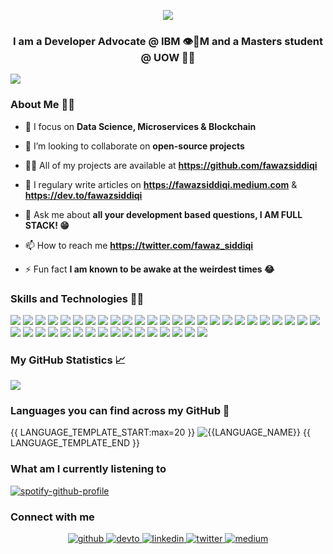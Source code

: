 <!---<h1 align="center">Hey there 👋, I'm Fawaz</h1>--->
<p align="center">
  <img src="https://github.com/fawazsiddiqi/fawazsiddiqi/blob/master/images/signbot.gif?raw=true">
</p>
<h3 align="center">I am a Developer Advocate @ IBM 👁🐝M and a Masters student @ UOW 👨‍💻</h3>

![](https://komarev.com/ghpvc/?username=fawazsiddiqi&style=flat-square&color=E23237)

### About Me 💁🏻

- 🔭 I focus on **Data Science, Microservices & Blockchain**

- 👯 I’m looking to collaborate on **open-source projects**

- 👨‍💻 All of my projects are available at **https://github.com/fawazsiddiqi**

- 📝 I regulary write articles on **https://fawazsiddiqi.medium.com** & **https://dev.to/fawazsiddiqi**

- 💬 Ask me about **all your development based questions, I AM FULL STACK! 😁**

- 📫 How to reach me **https://twitter.com/fawaz_siddiqi**

- ⚡ Fun fact **I am known to be awake at the weirdest times 😂**

### Skills and Technologies 👨‍💻

![](https://img.shields.io/badge/C++-informational?style=flat-square&logo=c%2B%2B&logoColor=white&color=00599C)
![](https://img.shields.io/badge/C-informational?style=flat-square&logo=C&logoColor=white&color=A8B9CC)
![](https://img.shields.io/badge/Java-informational?style=flat-square&logo=Java&logoColor=white&color=007396)
![](https://img.shields.io/badge/Python-informational?style=flat-square&logo=Python&logoColor=white&color=3776AB)
![](https://img.shields.io/badge/JavaScript-informational?style=flat-square&logo=JavaScript&logoColor=white&color=F7DF1E)
![](https://img.shields.io/badge/NPM-informational?style=flat-square&logo=NPM&logoColor=white&color=CB3837)
![](https://img.shields.io/badge/NodeJS-informational?style=flat-square&logo=npm&logoColor=white&color=339933)
![](https://img.shields.io/badge/AngularJS-informational?style=flat-square&logo=angular&logoColor=white&color=E23237)
![](https://img.shields.io/badge/ReactJS-informational?style=flat-square&logo=React&logoColor=white&color=61DAFB)
![](https://img.shields.io/badge/R/RStudio-informational?style=flat-square&logo=R&logoColor=white&color=276DC3)
![](https://img.shields.io/badge/Swift-informational?style=flat-square&logo=swift&logoColor=white&color=FA7343)
![](https://img.shields.io/badge/HTML/CSS/HTML5-informational?style=flat-square&logo=html5&logoColor=white&color=E34F26)
![](https://img.shields.io/badge/PHP-informational?style=flat-square&logo=php&logoColor=white&color=777BB4)
![](https://img.shields.io/badge/Bash_Scripting-informational?style=flat-square&logo=gnu-bash&logoColor=white&color=4EAA25)
![](https://img.shields.io/badge/Red_Hat_OpenShift-informational?style=flat-square&logo=red-hat-open-shift&logoColor=white&color=EE0000)
![](https://img.shields.io/badge/Kubernetes-informational?style=flat-square&logo=kubernetes&logoColor=white&color=326CE5)
![](https://img.shields.io/badge/Docker-informational?style=flat-square&logo=docker&logoColor=white&color=2496ED)
![](https://img.shields.io/badge/Xamarin-informational?style=flat-square&logo=xamarin&logoColor=white&color=3498DB)
![](https://img.shields.io/badge/Hyperledger_Fabric-informational?style=flat-square&logo=Hyperledger&logoColor=white&color=2F3134)
![](https://img.shields.io/badge/IBM_Cloud-informational?style=flat-square&logo=IBM&logoColor=white&color=054ADA)
![](https://img.shields.io/badge/Arduino-informational?style=flat-square&logo=arduino&logoColor=white&color=00979D)
![](https://img.shields.io/badge/TensorFlow-informational?style=flat-square&logo=tensorflow&logoColor=white&color=FF6F00)
![](https://img.shields.io/badge/Keras-informational?style=flat-square&logo=Keras&logoColor=white&color=D00000)
![](https://img.shields.io/badge/GoLang-informational?style=flat-square&logo=Go&logoColor=white&color=00ADD8)
![](https://img.shields.io/badge/MySQL-informational?style=flat-square&logo=mysql&logoColor=white&color=4479A1)
![](https://img.shields.io/badge/PostgreSQL-informational?style=flat-square&logo=PostgreSQL&logoColor=white&color=336791)
![](https://img.shields.io/badge/MongoDB-informational?style=flat-square&logo=mongodb&logoColor=white&color=47A248)
![](https://img.shields.io/badge/CouchDB-informational?style=flat-square&logo=couchbase&logoColor=white&color=EA2328)
![](https://img.shields.io/badge/pytorch-informational?style=flat-square&logo=pytorch&logoColor=white&color=EE4C2C)
![](https://img.shields.io/badge/Linux-informational?style=flat-square&logo=Linux&logoColor=white&color=FCC624)
![](https://img.shields.io/badge/IBM_Watson-informational?style=flat-square&logo=IBM-Watson&logoColor=white&color=BE95FF)
![](https://img.shields.io/badge/pandas-informational?style=flat-square&logo=pandas&logoColor=white&color=150458)
![](https://img.shields.io/badge/Helm-informational?style=flat-square&logo=Helm&logoColor=white&color=0F1689)
![](https://img.shields.io/badge/Podman-informational?style=flat-square&logo=Podman&logoColor=white&color=892CA0)
![](https://img.shields.io/badge/Node_Red-informational?style=flat-square&logo=Node-Red&logoColor=white&color=8F0000)
![](https://img.shields.io/badge/WireGuard-informational?style=flat-square&logo=WireGuard&logoColor=white&color=88171A)
![](https://img.shields.io/badge/Ansible-informational?style=flat-square&logo=Ansible&logoColor=white&color=EE0000)
![](https://img.shields.io/badge/XAMPP-informational?style=flat-square&logo=XAMPP&logoColor=white&color=FB7A24)
![](https://img.shields.io/badge/Android_Studio-informational?style=flat-square&logo=Android-Studio&logoColor=white&color=3DDC84)
![](https://img.shields.io/badge/Apache_Kafka-informational?style=flat-square&logo=Apache-Kafka&logoColor=white&color=231F20)
![](https://img.shields.io/badge/OWASP-informational?style=flat-square&logo=OWASP&logoColor=white&color=000000)

### My GitHub Statistics 📈

![](https://github-readme-stats.fawazsiddiqi.vercel.app/api/?username=fawazsiddiqi&layout=compact&card_width=250&hide_border=true&theme=vue&hide_title=true&include_all_commits=true)

### Languages you can find across my GitHub 👾

{{ LANGUAGE_TEMPLATE_START:max=20 }}
![{{LANGUAGE_NAME}}](https://img.shields.io/static/v1?style=flat-square&label=%E2%A0%80&color=555&labelColor={{LANGUAGE_COLOR:uri}}&message={{LANGUAGE_NAME:uri}}%EF%B8%B1{{LANGUAGE_PERCENT:uri}}%25)
{{ LANGUAGE_TEMPLATE_END }}

### What am I currently listening to

[![spotify-github-profile](https://spotify-github-profile.vercel.app/api/view?uid=ymqbg4uym5se83i8v4hnnwrfp&cover_image=true&theme=novatorem)](https://spotify-github-profile.vercel.app/api/view?uid=ymqbg4uym5se83i8v4hnnwrfp&redirect=true)

### Connect with me 

<div align="center">
<a href="https://github.com/fawazsiddiqi" target="_blank">
<img src=https://img.shields.io/badge/github-%2324292e.svg?&style=for-the-badge&logo=github&logoColor=white alt=github style="margin-bottom: 5px;" />
</a>
<a href="https://dev.to/fawazsiddiqi" target="_blank">
<img src=https://img.shields.io/badge/dev.to-%2308090A.svg?&style=for-the-badge&logo=dev.to&logoColor=white alt=devto style="margin-bottom: 5px;" />
</a>
<a href="https://linkedin.com/in/fawazsiddiqi" target="_blank">
<img src=https://img.shields.io/badge/linkedin-%231E77B5.svg?&style=for-the-badge&logo=linkedin&logoColor=white alt=linkedin style="margin-bottom: 5px;" />
</a>
<a href="https://twitter.com/Fawaz_siddiqi" target="_blank">
<img src=https://img.shields.io/badge/twitter-%2300acee.svg?&style=for-the-badge&logo=twitter&logoColor=white alt=twitter style="margin-bottom: 5px;" />
</a>
<a href="https://medium.com/https://fawazsiddiqi.medium.com" target="_blank">
<img src=https://img.shields.io/badge/medium-%23292929.svg?&style=for-the-badge&logo=medium&logoColor=white alt=medium style="margin-bottom: 5px;" />
</a>  
</div> 
